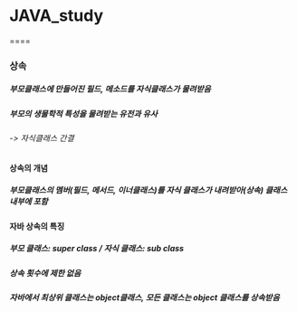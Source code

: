 # JAVA_study
====
### 상속

##### 부모클래스에 만들어진 필드, 메소드를 자식클래스가 물려받음
##### 부모의 생물학적 특성을 물려받는 유전과 유사
###### -> 자식클래스 간결

#### 상속의 개념
#####  부모클래스의 멤버(필드, 메서드, 이너클래스)를 자식 클래스가 내려받아(상속) 클래스 내부에 포함

#### 자바 상속의 특징
##### 부모 클래스: super class / 자식 클래스: sub class
##### 상속 횟수에 제한 없음
##### 자바에서 최상위 클래스는 object클래스, 모든 클래스는 object 클래스를 상속받음
